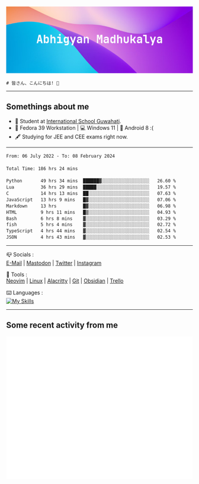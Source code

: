 ![header](./header.png)
```
# 皆さん、こんにちは! 👋
```
---

## Somethings about me
- 📕 Student at [International School Guwahati](https://internationalschoolguwahati.com/).
- 🐧 Fedora 39 Workstation | 💻 Windows 11 | 🤖 Android 8 :(
- 🖋️ Studying for JEE and CEE exams right now.

---

<!--START_SECTION:waka-->

```txt
From: 06 July 2022 - To: 08 February 2024

Total Time: 186 hrs 24 mins

Python       49 hrs 34 mins  ██████▓░░░░░░░░░░░░░░░░░░   26.60 %
Lua          36 hrs 29 mins  █████░░░░░░░░░░░░░░░░░░░░   19.57 %
C            14 hrs 13 mins  ██░░░░░░░░░░░░░░░░░░░░░░░   07.63 %
JavaScript   13 hrs 9 mins   █▓░░░░░░░░░░░░░░░░░░░░░░░   07.06 %
Markdown     13 hrs          █▓░░░░░░░░░░░░░░░░░░░░░░░   06.98 %
HTML         9 hrs 11 mins   █▒░░░░░░░░░░░░░░░░░░░░░░░   04.93 %
Bash         6 hrs 8 mins    ▓░░░░░░░░░░░░░░░░░░░░░░░░   03.29 %
fish         5 hrs 4 mins    ▓░░░░░░░░░░░░░░░░░░░░░░░░   02.72 %
TypeScript   4 hrs 44 mins   ▓░░░░░░░░░░░░░░░░░░░░░░░░   02.54 %
JSON         4 hrs 43 mins   ▓░░░░░░░░░░░░░░░░░░░░░░░░   02.53 %
```

<!--END_SECTION:waka-->

---

📪 Socials :<br>
[E-Mail](mailto:abhigyanmadhukalya@skiff.com) | [Mastodon](https://mstdn.social/@abhigyanmadhukalya) | [Twitter](https://twitter.com/abhimadhukalya) | [Instagram](https://www.instagram.com/abhigyan.madhukalya/)

🧰 Tools :<br>
[Neovim](https://neovim.oi) | [Linux](https://fedoraproject.org/) | [Alacritty](https://alacritty.org/) | [Git](https://git-scm.com/) | [Obsidian](https://obsidian.md) | [Trello](https://trello.com)

⌨️ Languages :<br>
[![My Skills](https://skillicons.dev/icons?i=python,mysql,c,html,css,javascript,bash,powershell&theme=light)](https://skillicons.dev)

---

## Some recent activity from me
<p align="center">
  <img src="./github-metrics.svg" />
</p>


